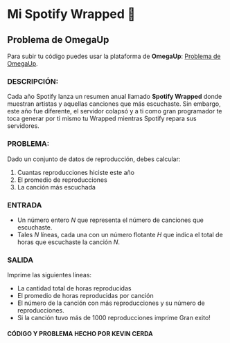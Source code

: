 # Mi Spotify Wrapped 🎵
## Problema de OmegaUp
Para subir tu código puedes usar la plataforma de **OmegaUp**: [Problema de OmegaUp](https://omegaup.com/arena/problem/SpotifyWrapped/).

### DESCRIPCIÓN:
Cada año Spotify lanza un resumen anual llamado **Spotify Wrapped** donde muestran artistas y aquellas canciones que más escuchaste. Sin embargo, este año fue diferente, el servidor colapsó y a ti como gran programador te toca generar por ti mismo tu Wrapped mientras Spotify repara sus servidores.

### PROBLEMA:
Dado un conjunto de datos de reproducción, debes calcular:
1. Cuantas reproducciones hiciste este año
2. El promedio de reproducciones
3. La canción más escuchada

### ENTRADA
- Un número entero *N* que representa el número de canciones que escuchaste.
- Tales *N* líneas, cada una con un número flotante *H* que indica el total de horas que escuchaste la canción *N*.

### SALIDA
Imprime las siguientes líneas:
- La cantidad total de horas reproducidas
- El promedio de horas reproducidas por canción
- El número de la canción con más reproducciones y su número de reproducciones.
- Si la canción tuvo más de 1000 reproducciones imprime Gran exito!

#### CÓDIGO Y PROBLEMA HECHO POR KEVIN CERDA
